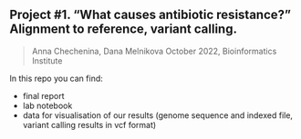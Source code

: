 ## Project #1. “What causes antibiotic resistance?” Alignment to reference, variant calling.

> Anna Chechenina, Dana Melnikova
> October 2022, Bioinformatics Institute

In this repo you can find:
* final report
* lab notebook
* data for visualisation of our results (genome sequence and indexed file, variant calling results in vcf format)
